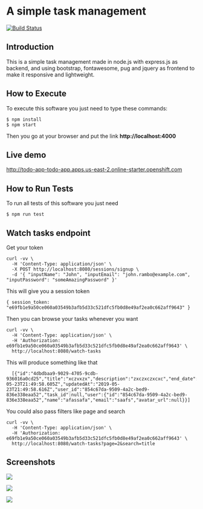 # A simple task management

[![Build Status](https://travis-ci.org/mulatinho/todo-app.svg?branch=master)](http://travis-ci.org/mulatinho/todo-app)

## Introduction

This is a simple task management made in node.js with express.js as backend, and using bootstrap, fontawesome, pug and jquery as frontend to make it responsive and lightweight.

## How to Execute

To execute this software you just need to type these commands:

    $ npm install
    $ npm start

Then you go at your browser and put the link **http://localhost:4000**

## Live demo

http://todo-app-todo-app.apps.us-east-2.online-starter.openshift.com

## How to Run Tests

To run all tests of this software you just need

    $ npm run test
    
## Watch tasks endpoint

Get your token

    curl -vv \
      -H 'Content-Type: application/json' \
      -X POST http://localhost:8080/sessions/signup \
      -d '{ "inputName": "John", "inputEmail": "john.rambo@example.com", "inputPassword": "someAmazingPassword" }'

This will give you a session token

    { session_token: "e69fb1e9a50ce060a03549b3afb5d33c521dfc5fb0d8e49af2ea0c662aff9643" }

Then you can browse your tasks whenever you want

    curl -vv \
      -H 'Content-Type: application/json' \
      -H 'Authorization: e69fb1e9a50ce060a03549b3afb5d33c521dfc5fb0d8e49af2ea0c662aff9643' \
      http://localhost:8080/watch-tasks

This will produce something like that

      [{"id":"4dbdbaa9-9029-4705-9cdb-936016a0cd25","title":"xczvxzx","description":"zxczxczxcxc","end_date":null,"tags":"none","active":true,"createdAt":"2019-05-23T21:49:58.605Z","updatedAt":"2019-05-23T21:49:58.616Z","user_id":"854c67da-9509-4a2c-bed9-836e338eaa52","task_id":null,"user":{"id":"854c67da-9509-4a2c-bed9-836e338eaa52","name":"afassafa","email":"saafs","avatar_url":null}}]

You could also pass filters like page and search

    curl -vv \
      -H 'Content-Type: application/json' \
      -H 'Authorization: e69fb1e9a50ce060a03549b3afb5d33c521dfc5fb0d8e49af2ea0c662aff9643' \
      http://localhost:8080/watch-tasks?page=2&search=title

## Screenshots

![](https://i.imgur.com/O07C4kG.png)

![](https://i.imgur.com/yFF5acC.png)

![](https://i.imgur.com/sw1hDOW.png)


